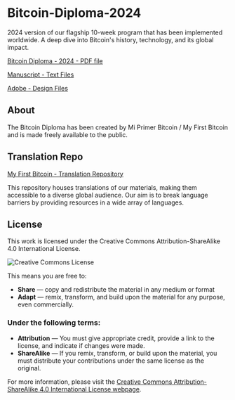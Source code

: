 # Bitcoin-Diploma-2024

2024 version of our flagship 10-week program that has been implemented worldwide. A deep dive into Bitcoin's history, technology, and its global impact.

[Bitcoin Diploma - 2024 - PDF file](https://github.com/MyFirstBitcoin/Bitcoin-Diploma---2024/blob/main/Bitcoin%20Diploma%20-%202024%20-%20PDF.pdf) 

[Manuscript - Text Files](https://github.com/MyFirstBitcoin/Bitcoin-Diploma-2024/tree/main/Manuscript)

[Adobe - Design Files](https://github.com/MyFirstBitcoin/Bitcoin-Diploma-2024/tree/main/Adobe%20Files)


## About

The Bitcoin Diploma has been created by Mi Primer Bitcoin / My First Bitcoin and is made freely available to the public.

## Translation Repo

[My First Bitcoin - Translation Repository](https://github.com/MyFirstBitcoin/Translation) 

This repository houses translations of our materials, making them accessible to a diverse global audience. Our aim is to break language barriers by providing resources in a wide array of languages. 

## License

This work is licensed under the Creative Commons Attribution-ShareAlike 4.0 International License.

![Creative Commons License](https://i.creativecommons.org/l/by-sa/4.0/88x31.png)

This means you are free to:

- **Share** — copy and redistribute the material in any medium or format
- **Adapt** — remix, transform, and build upon the material for any purpose, even commercially.

### Under the following terms:

- **Attribution** — You must give appropriate credit, provide a link to the license, and indicate if changes were made.
- **ShareAlike** — If you remix, transform, or build upon the material, you must distribute your contributions under the same license as the original.

For more information, please visit the [Creative Commons Attribution-ShareAlike 4.0 International License webpage](http://creativecommons.org/licenses/by-sa/4.0/).
